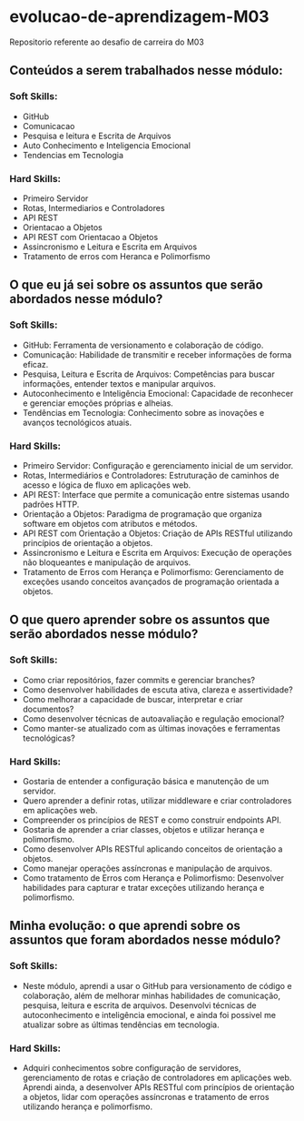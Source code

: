 # evolucao-de-aprendizagem-M03
Repositorio referente ao desafio de carreira do M03

## Conteúdos a serem trabalhados nesse módulo:

### Soft Skills:
- GitHub
- Comunicacao
- Pesquisa e leitura e Escrita de Arquivos
- Auto Conhecimento e Inteligencia Emocional
- Tendencias em Tecnologia

### Hard Skills:
- Primeiro Servidor
- Rotas, Intermediarios e Controladores
- API REST
- Orientacao a Objetos
- API REST com Orientacao a Objetos
- Assincronismo e Leitura e Escrita em Arquivos
- Tratamento de erros com Heranca e Polimorfismo

## O que eu já sei sobre os assuntos que serão abordados nesse módulo?

### Soft Skills:
- GitHub: Ferramenta de versionamento e colaboração de código.
- Comunicação: Habilidade de transmitir e receber informações de forma eficaz.
- Pesquisa, Leitura e Escrita de Arquivos: Competências para buscar informações, entender textos e manipular arquivos.
- Autoconhecimento e Inteligência Emocional: Capacidade de reconhecer e gerenciar emoções próprias e alheias.
- Tendências em Tecnologia: Conhecimento sobre as inovações e avanços tecnológicos atuais.

### Hard Skills:
- Primeiro Servidor: Configuração e gerenciamento inicial de um servidor.
- Rotas, Intermediários e Controladores: Estruturação de caminhos de acesso e lógica de fluxo em aplicações web.
- API REST: Interface que permite a comunicação entre sistemas usando padrões HTTP.
- Orientação a Objetos: Paradigma de programação que organiza software em objetos com atributos e métodos.
- API REST com Orientação a Objetos: Criação de APIs RESTful utilizando princípios de orientação a objetos.
- Assincronismo e Leitura e Escrita em Arquivos: Execução de operações não bloqueantes e manipulação de arquivos.
- Tratamento de Erros com Herança e Polimorfismo: Gerenciamento de exceções usando conceitos avançados de programação orientada a objetos.

## O que quero aprender sobre os assuntos que serão abordados nesse módulo?

### Soft Skills:
- Como criar repositórios, fazer commits e gerenciar branches?
- Como desenvolver habilidades de escuta ativa, clareza e assertividade?
- Como melhorar a capacidade de buscar, interpretar e criar documentos?
- Como desenvolver técnicas de autoavaliação e regulação emocional?
- Como manter-se atualizado com as últimas inovações e ferramentas tecnológicas?

### Hard Skills:
- Gostaria de entender a configuração básica e manutenção de um servidor.
- Quero aprender a definir rotas, utilizar middleware e criar controladores em aplicações web.
- Compreender os princípios de REST e como construir endpoints API.
- Gostaria de aprender a criar classes, objetos e utilizar herança e polimorfismo.
- Como desenvolver APIs RESTful aplicando conceitos de orientação a objetos.
- Como manejar operações assíncronas e manipulação de arquivos.
- Como tratamento de Erros com Herança e Polimorfismo: Desenvolver habilidades para capturar e tratar exceções utilizando herança e polimorfismo.

## Minha evolução: o que aprendi sobre os assuntos que foram abordados nesse módulo?

### Soft Skills:
- Neste módulo, aprendi a usar o GitHub para versionamento de código e colaboração, além de melhorar minhas habilidades de comunicação, pesquisa, leitura e escrita de arquivos. Desenvolvi técnicas de autoconhecimento e inteligência emocional, e ainda foi possivel me atualizar sobre as últimas tendências em tecnologia.

### Hard Skills:
- Adquiri conhecimentos sobre configuração de servidores, gerenciamento de rotas e criação de controladores em aplicações web. Aprendi ainda, a desenvolver APIs RESTful com princípios de orientação a objetos, lidar com operações assíncronas e tratamento de erros utilizando herança e polimorfismo.






